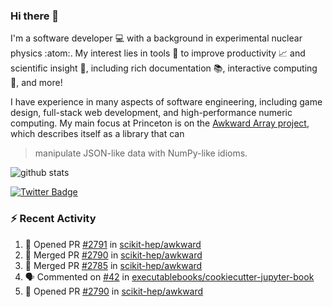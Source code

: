 ### Hi there 👋 

I'm a software developer 💻 with a background in experimental nuclear physics :atom:. My interest lies in tools :wrench: to improve productivity :chart_with_upwards_trend: and scientific insight :telescope:, including rich documentation 📚, interactive computing 🧮, and more! 

I have experience in many aspects of software engineering, including game design, full-stack web development, and high-performance numeric computing. My main focus at Princeton is on the [Awkward Array project](awkward-array.org/), which describes itself as a library that can 
> manipulate JSON-like data with NumPy-like idioms.

![github stats](https://github-readme-stats.vercel.app/api?username=agoose77&show_icons=true&hide_rank=true&hide_title=true&bg_color=30,e76445,904e95&text_color=efe3ec&icon_color=efe3ec)
<!--
**agoose77/agoose77** is a ✨ _special_ ✨ repository because its `README.md` (this file) appears on your GitHub profile.

Here are some ideas to get you started:

- 🔭 I’m currently working on ...
- 🌱 I’m currently learning ...
- 👯 I’m looking to collaborate on ...
- 🤔 I’m looking for help with ...
- 💬 Ask me about ...
- 📫 How to reach me: ...
- 😄 Pronouns: ...
- ⚡ Fun fact: ...
-->

[![Twitter Badge](https://img.shields.io/twitter/follow/agoose77?style=flat-square&logo=Twitter&logoColor=white&color=cornflowerblue)](https://twitter.com/agoose77)

### :zap: Recent Activity

<!--START_SECTION:activity-->
1. 💪 Opened PR [#2791](https://github.com/scikit-hep/awkward/pull/2791) in [scikit-hep/awkward](https://github.com/scikit-hep/awkward)
2. 🎉 Merged PR [#2790](https://github.com/scikit-hep/awkward/pull/2790) in [scikit-hep/awkward](https://github.com/scikit-hep/awkward)
3. 🎉 Merged PR [#2785](https://github.com/scikit-hep/awkward/pull/2785) in [scikit-hep/awkward](https://github.com/scikit-hep/awkward)
4. 🗣 Commented on [#42](https://github.com/executablebooks/cookiecutter-jupyter-book/pull/42#issuecomment-1788846525) in [executablebooks/cookiecutter-jupyter-book](https://github.com/executablebooks/cookiecutter-jupyter-book)
5. 💪 Opened PR [#2790](https://github.com/scikit-hep/awkward/pull/2790) in [scikit-hep/awkward](https://github.com/scikit-hep/awkward)
<!--END_SECTION:activity-->
